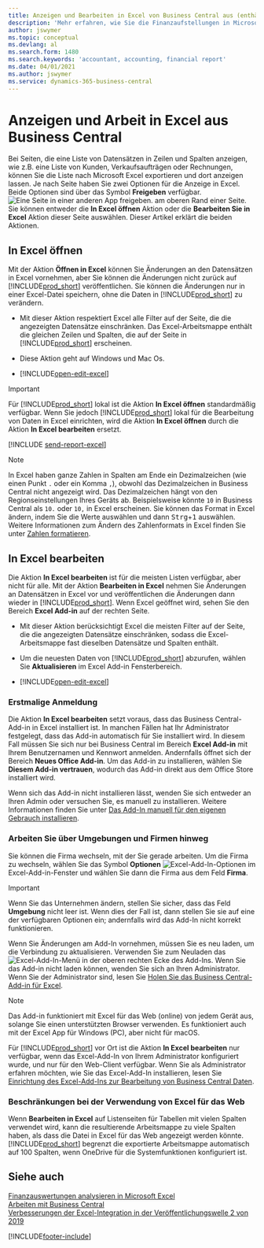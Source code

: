 ```yaml
---
title: Anzeigen und Bearbeiten in Excel von Business Central aus (enthält ein Video)
description: 'Mehr erfahren, wie Sie die Finanzaufstellungen in Microsoft Excel von  Business Central für eine Analyse der Daten öffnen können.'
author: jswymer
ms.topic: conceptual
ms.devlang: al
ms.search.form: 1480
ms.search.keywords: 'accountant, accounting, financial report'
ms.date: 04/01/2021
ms.author: jswymer
ms.service: dynamics-365-business-central
---
```

# Anzeigen und Arbeit in Excel aus Business Central

Bei Seiten, die eine Liste von Datensätzen in Zeilen und Spalten anzeigen, wie z.B. eine Liste von Kunden, Verkaufsaufträgen oder Rechnungen, können Sie die Liste nach Microsoft Excel exportieren und dort anzeigen lassen. Je nach Seite haben Sie zwei Optionen für die Anzeige in Excel. Beide Optionen sind über das Symbol **Freigeben** verfügbar. ![Eine Seite in einer anderen App freigeben.](media/share-icon.png) am oberen Rand einer Seite. Sie können entweder die **In Excel öffnen** Aktion oder die **Bearbeiten Sie in Excel** Aktion dieser Seite auswählen. Dieser Artikel erklärt die beiden Aktionen.

## In Excel öffnen

Mit der Aktion **Öffnen in Excel** können Sie Änderungen an den Datensätzen in Excel vornehmen, aber Sie können die Änderungen nicht zurück auf [!INCLUDE[prod_short](includes/prod_short.md)] veröffentlichen. Sie können die Änderungen nur in einer Excel-Datei speichern, ohne die Daten in [!INCLUDE[prod_short](includes/prod_short.md)] zu verändern.

- Mit dieser Aktion respektiert Excel alle Filter auf der Seite, die die angezeigten Datensätze einschränken. Das Excel-Arbeitsmappe enthält die gleichen Zeilen und Spalten, die auf der Seite in [!INCLUDE[prod_short](includes/prod_short.md)] erscheinen.

- Diese Aktion geht auf Windows und Mac Os.
- [!INCLUDE[open-edit-excel](includes/open-and-edit-excel.md)]

> [!IMPORTANT]
> Für [!INCLUDE[prod_short](includes/prod_short.md)] lokal ist die Aktion **In Excel öffnen** standardmäßig verfügbar. Wenn Sie jedoch [!INCLUDE[prod_short](includes/prod_short.md)] lokal für die Bearbeitung von Daten in Excel einrichten, wird die Aktion **In Excel öffnen** durch die Aktion **In Excel bearbeiten** ersetzt.

[!INCLUDE [send-report-excel](includes/send-report-excel.md)] 

> [!NOTE]
> In Excel haben ganze Zahlen in Spalten am Ende ein Dezimalzeichen (wie einen Punkt `.` oder ein Komma `,`), obwohl das Dezimalzeichen in Business Central nicht angezeigt wird. Das Dezimalzeichen hängt von den Regionseinstellungen Ihres Geräts ab. Beispielsweise könnte `10` in Business Central als `10.` oder `10,` in Excel erscheinen. Sie können das Format in Excel ändern, indem Sie die Werte auswählen und dann <kbd>Strg</kbd>+<kbd>1</kbd> auswählen. Weitere Informationen zum Ändern des Zahlenformats in Excel finden Sie unter [Zahlen formatieren](https://support.microsoft.com/office/format-numbers-f27f865b-2dc5-4970-b289-5286be8b994a).


## In Excel bearbeiten

Die Aktion **In Excel bearbeiten** ist für die meisten Listen verfügbar, aber nicht für alle. Mit der Aktion **Bearbeiten in Excel** nehmen Sie Änderungen an Datensätzen in Excel vor und veröffentlichen die Änderungen dann wieder in [!INCLUDE[prod_short](includes/prod_short.md)]. Wenn Excel geöffnet wird, sehen Sie den Bereich **Excel Add-in** auf der rechten Seite.

- Mit dieser Aktion berücksichtigt Excel die meisten Filter auf der Seite, die die angezeigten Datensätze einschränken, sodass die Excel-Arbeitsmappe fast dieselben Datensätze und Spalten enthält.

- Um die neuesten Daten von [!INCLUDE[prod_short](includes/prod_short.md)] abzurufen, wählen Sie **Aktualisieren** im Excel Add-in Fensterbereich.
- [!INCLUDE[open-edit-excel](includes/open-and-edit-excel.md)]

### Erstmalige Anmeldung

Die Aktion **In Excel bearbeiten** setzt voraus, dass das Business Central-Add-in in Excel installiert ist. In manchen Fällen hat Ihr Administrator festgelegt, dass das Add-in automatisch für Sie installiert wird. In diesem Fall müssen Sie sich nur bei Business Central im Bereich **Excel Add-in** mit Ihrem Benutzernamen und Kennwort anmelden. Andernfalls öffnet sich der Bereich **Neues Office Add-in**. Um das Add-in zu installieren, wählen Sie **Diesem Add-in vertrauen**, wodurch das Add-in direkt aus dem Office Store installiert wird.

Wenn sich das Add-in nicht installieren lässt, wenden Sie sich entweder an Ihren Admin oder versuchen Sie, es manuell zu installieren. Weitere Informationen finden Sie unter [Das Add-In manuell für den eigenen Gebrauch installieren](admin-deploy-excel-addin.md#install).

### Arbeiten Sie über Umgebungen und Firmen hinweg

Sie können die Firma wechseln, mit der Sie gerade arbeiten. Um die Firma zu wechseln, wählen Sie das Symbol **Optionen** ![Excel-Add-In-Optionen](media/cogwheel.png "Excel-Add-In-Optionen") im Excel-Add-in-Fenster und wählen Sie dann die Firma aus dem Feld **Firma**.  

> [!IMPORTANT]
> Wenn Sie das Unternehmen ändern, stellen Sie sicher, dass das Feld **Umgebung** nicht leer ist. Wenn dies der Fall ist, dann stellen Sie sie auf eine der verfügbaren Optionen ein; andernfalls wird das Add-In nicht korrekt funktionieren.  

Wenn Sie Änderungen am Add-In vornehmen, müssen Sie es neu laden, um die Verbindung zu aktualisieren. Verwenden Sie zum Neuladen das ![Excel-Add-In-Menü](media/excel-addin-menu.png "Excel-Add-In-Menü") in der oberen rechten Ecke des Add-Ins. Wenn Sie das Add-in nicht laden können, wenden Sie sich an Ihren Administrator. Wenn Sie der Administrator sind, lesen Sie [Holen Sie das Business Central-Add-in für Excel](admin-deploy-excel-addin.md).

> [!NOTE]
> Das Add-in funktioniert mit Excel für das Web (online) von jedem Gerät aus, solange Sie einen unterstützten Browser verwenden. Es funktioniert auch mit der Excel App für Windows (PC), aber nicht für macOS.
>
> Für [!INCLUDE[prod_short](includes/prod_short.md)] vor Ort ist die Aktion **In Excel bearbeiten** nur verfügbar, wenn das Excel-Add-In von Ihrem Administrator konfiguriert wurde, und nur für den Web-Client verfügbar. Wenn Sie als Administrator erfahren möchten, wie Sie das Excel-Add-In installieren, lesen Sie [Einrichtung des Excel-Add-Ins zur Bearbeitung von Business Central Daten](/dynamics365/business-central/dev-itpro/administration/configuring-excel-addin).

### Beschränkungen bei der Verwendung von Excel für das Web 

Wenn **Bearbeiten in Excel** auf Listenseiten für Tabellen mit vielen Spalten verwendet wird, kann die resultierende Arbeitsmappe zu viele Spalten haben, als dass die Datei in Excel für das Web angezeigt werden könnte. [!INCLUDE[prod_short](includes/prod_short.md)] begrenzt die exportierte Arbeitsmappe automatisch auf 100 Spalten, wenn OneDrive für die Systemfunktionen konfiguriert ist. 

<!--## See the differences between the options
<br><br>  

> [!Video https://go.microsoft.com/fwlink/?linkid=2086039]-->

## Siehe auch

[Finanzauswertungen analysieren in Microsoft Excel](finance-analyze-excel.md)  
[Arbeiten mit Business Central](ui-work-product.md)  
[Verbesserungen der Excel-Integration in der Veröffentlichungswelle 2 von 2019](/dynamics365-release-plan/2019wave2/dynamics365-business-central/enhancements-excel-integration)  


[!INCLUDE[footer-include](includes/footer-banner.md)]

